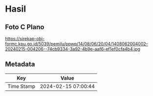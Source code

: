 # Hasil

## Foto C Plano

https://sirekap-obj-formc.kpu.go.id/5039/pemilu/ppwp/14/08/06/20/04/1408062004002-20240215-004206--74cb9334-3a92-4b9e-aaf6-ef1ef0cfa4b4.jpg


## Metadata

| Key        | Value               |
| ---------- | ------------------- |
| Time Stamp | 2024-02-15 07:00:44 |



